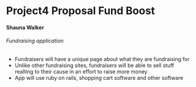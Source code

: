# Project4 Proposal Fund Boost
#### Shauna Walker

###### Fundraising application
- Fundraisers will have a unique page about what they are fundraising for
- Unlike other fundraising sites, fundraisers will be able to sell stuff realting to their cause in an effort to raise more money
- App will use ruby on rails, shopping cart software and other software
